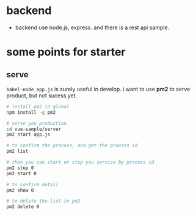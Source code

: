 # backend

- backend use node.js, express. and there is a rest api sample.

# some points for starter

## serve

`babel-node app.js` is surely useful in develop. i want to use **pm2** to serve product, but not sucess yet.

``` bash
# install pm2 in global
npm install -g pm2

# serve you production
cd vue-sample/server
pm2 start app.js

# to confirm the process, and get the process id
pm2 list

# then you can start or stop you service by process id
pm2 stop 0
pm2 start 0

# to confirm detail
pm2 show 0

# to delete the list in pm2
pm2 delete 0
```
